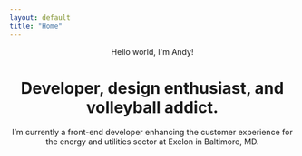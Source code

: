 ```yaml
---
layout: default
title: "Home"
---
```


<header class="header d-flex align-items-center">
    <div class="container">
        <div class="row">
            <div class="col-md-6 offset-md-1"> 
                <p>Hello world, I'm Andy!</p>
                <h1 class="fw-bolder">Developer, design enthusiast, and volleyball addict.</h1>
                <p>I’m currently a front-end developer enhancing the customer experience for the energy and utilities sector at Exelon in Baltimore, MD.</p>
                <a href="https://www.linkedin.com/in/damandy" target="_blank">
                    <i class="bi bi-linkedin fs-3"></i>
                </a>
            </div>
        </div>
    </div>
</header>
